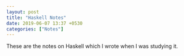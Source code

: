 ```yaml
---
layout: post
title: "Haskell Notes"
date: 2019-06-07 13:37 +0530
categories: ["Notes"]
---
```

These are the notes on Haskell which I wrote when I was studying it.

<script src="https://gist.github.com/adityagupta1089/0b7b7d332d37a1b1861bb79b76ee2b48.js"></script>
